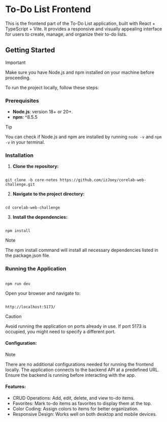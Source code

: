 # To-Do List Frontend

This is the frontend part of the To-Do List application, built with React + TypeScript + Vite. It provides a responsive and visually appealing interface for users to create, manage, and organize their to-do lists.

## Getting Started

> [!IMPORTANT]  
> Make sure you have Node.js and npm installed on your machine before proceeding.

To run the project locally, follow these steps:

### Prerequisites

- **Node.js**: version 18+ or 20+. 
- **npm**: ^8.5.5

> [!TIP]
> You can check if Node.js and npm are installed by running `node -v` and `npm -v` in your terminal.

### Installation

1. **Clone the repository:**

  ```
  
  git clone -b core-notes https://github.com/izJoey/corelab-web-challenge.git
  
  ```
2. **Navigate to the project directory:**
  ```

  cd corelab-web-challenge

  ```
3. **Install the dependencies:**
  ```

  npm install

  ```
> [!NOTE]
> The npm install command will install all necessary dependencies listed in the package.json file.



### Running the Application

  ```

  npm run dev

  ```

Open your browser and navigate to:

  ```

  http://localhost:5173/

  ```

> [!CAUTION]
> Avoid running the application on ports already in use. If port 5173 is occupied, you might need to specify a different port.

#### Configuration:

> [!NOTE]
> There are no additional configurations needed for running the frontend locally. The application connects to the backend API at a predefined URL. Ensure the backend is running before interacting with the app.


#### Features:

- CRUD Operations: Add, edit, delete, and view to-do items.
- Favorites: Mark to-do items as favorites to display them at the top.
- Color Coding: Assign colors to items for better organization.
- Responsive Design: Works well on both desktop and mobile devices.
